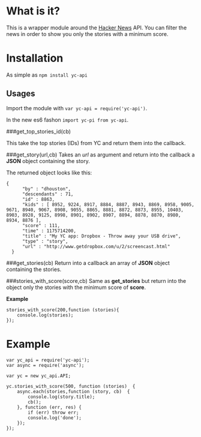 What is it?
===========

This is a wrapper module around the [Hacker News](https://news.ycombinator.com/) API. You can filter the news in order to show you only the stories with a minimum score.

Installation
============
As simple as `npm install yc-api`


Usages
------

Import the module with `var yc-api = require('yc-api')`.

In the new es6 fashon `import yc-pi from yc-api`.


###get\_top\_stories\_id(cb)

This take the top stories (IDs) from YC and return them into the callback.



###get_story(url,cb)
Takes an *url* as argument and return into the callback a **JSON** object containing the story.

The returned object looks like this:

	{
	      "by" : "dhouston",
	      "descendants" : 71,
	      "id" : 8863,
	      "kids" : [ 8952, 9224, 8917, 8884, 8887, 8943, 8869, 8958, 9005, 9671, 8940, 9067, 8908, 9055, 8865, 8881, 8872, 8873, 8955, 10403, 8903, 8928, 9125, 8998, 8901, 8902, 8907, 8894, 8878, 8870, 8980, 8934, 8876 ],
	      "score" : 111,
	      "time" : 1175714200,
	      "title" : "My YC app: Dropbox - Throw away your USB drive",
	      "type" : "story",
	      "url" : "http://www.getdropbox.com/u/2/screencast.html"
	  }


###get_stories(cb)
Return into a callback an array of **JSON** object containing the stories.



###stories\_with\_score(score,cb)
Same as **get_stories** but return into the object only the stories with the minimum score of **score**.

**Example**

	stories_with_score(200,function (stories){
		console.log(stories);
	});


Example
=======

	var yc_api = require('yc-api');
	var async = require('async');

	var yc = new yc_api.API;

	yc.stories_with_score(500, function (stories)  {
	    async.each(stories,function (story, cb)  {
	        console.log(story.title);
	        cb();
	    }, function (err, res) {
	        if (err) throw err;
	        console.log('done');
	    });
	});
	